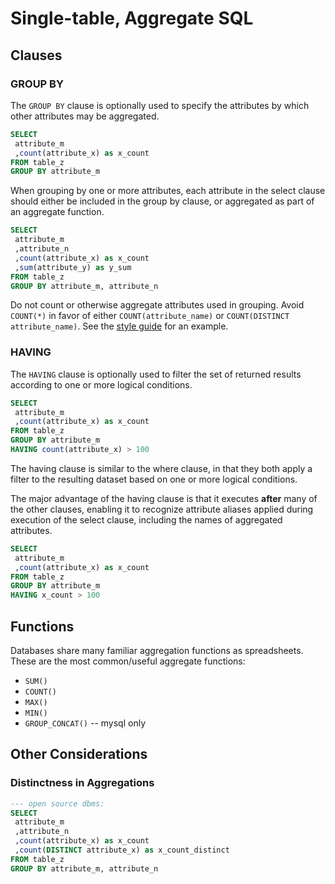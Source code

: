 # Single-table, Aggregate SQL

## Clauses

### GROUP BY

The `GROUP BY` clause is optionally used to specify the attributes by which other attributes may be aggregated.

```` sql
SELECT
 attribute_m
 ,count(attribute_x) as x_count
FROM table_z
GROUP BY attribute_m
````

When grouping by one or more attributes,
 each attribute in the select clause should either be
  included in the group by clause,
  or aggregated as part of an aggregate function.

```` sql
SELECT
 attribute_m
 ,attribute_n
 ,count(attribute_x) as x_count
 ,sum(attribute_y) as y_sum
FROM table_z
GROUP BY attribute_m, attribute_n
````

Do not count or otherwise aggregate attributes used in grouping. Avoid `COUNT(*)` in favor of either `COUNT(attribute_name)` or `COUNT(DISTINCT attribute_name)`. See the [style guide](/notes/data-analysis/sql-style-guide.md#aggregate-with-care) for an example.

### HAVING

The `HAVING` clause
 is optionally used to filter the set of returned results according to one or more logical conditions.

 ```` sql
 SELECT
  attribute_m
  ,count(attribute_x) as x_count
 FROM table_z
 GROUP BY attribute_m
 HAVING count(attribute_x) > 100
 ````

The having clause is similar to the where clause, in that they both apply a filter to the resulting dataset based on one or more logical conditions.

The major advantage of the having clause is that it executes **after** many of the other clauses, enabling it to recognize attribute aliases applied during execution of the select clause, including the names of aggregated attributes.

```` sql
SELECT
 attribute_m
 ,count(attribute_x) as x_count
FROM table_z
GROUP BY attribute_m
HAVING x_count > 100
````

## Functions

Databases share many familiar aggregation functions as spreadsheets. These are the most common/useful aggregate functions:

 + `SUM()`
 + `COUNT()`
 + `MAX()`
 + `MIN()`
 + `GROUP_CONCAT()` -- mysql only

## Other Considerations

### Distinctness in Aggregations

```` sql
--- open source dbms:
SELECT
 attribute_m
 ,attribute_n
 ,count(attribute_x) as x_count
 ,count(DISTINCT attribute_x) as x_count_distinct
FROM table_z
GROUP BY attribute_m, attribute_n
````
